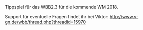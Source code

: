 Tippspiel für das WBB2.3 für die kommende WM 2018.

Support für eventuelle Fragen findet ihr bei Viktor: http://www.v-gn.de/wbb/thread.php?threadid=15970
